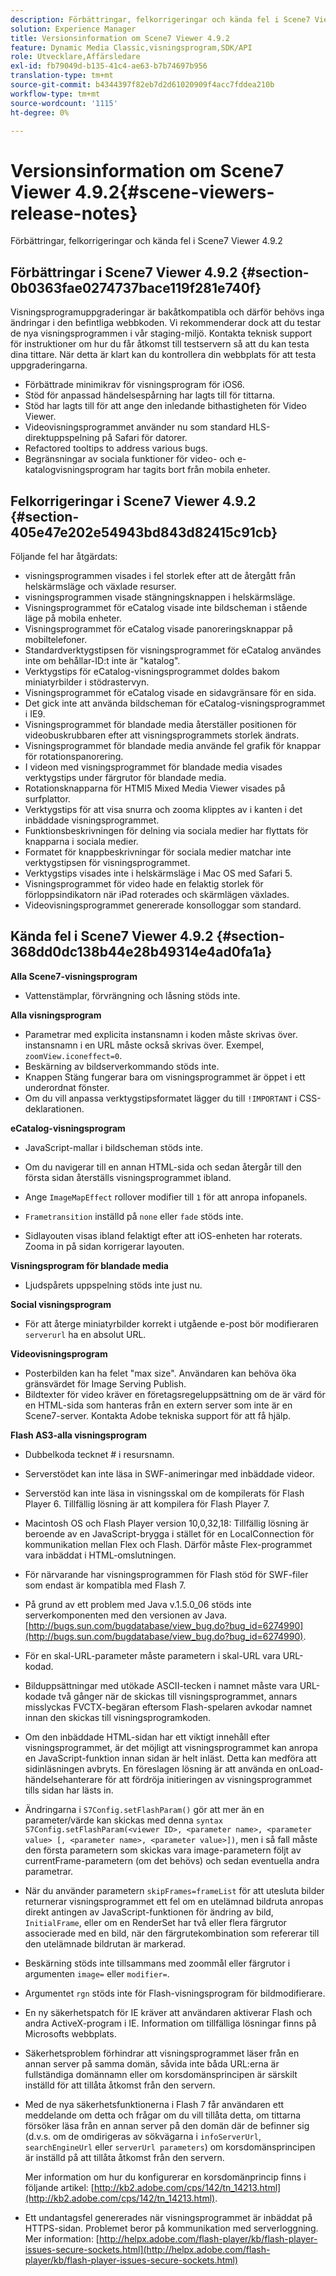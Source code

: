 ```yaml
---
description: Förbättringar, felkorrigeringar och kända fel i Scene7 Viewer 4.9.2
solution: Experience Manager
title: Versionsinformation om Scene7 Viewer 4.9.2
feature: Dynamic Media Classic,visningsprogram,SDK/API
role: Utvecklare,Affärsledare
exl-id: fb79049d-b135-41c4-ae63-b7b74697b956
translation-type: tm+mt
source-git-commit: b4344397f82eb7d2d61020909f4acc7fddea210b
workflow-type: tm+mt
source-wordcount: '1115'
ht-degree: 0%

---
```


# Versionsinformation om Scene7 Viewer 4.9.2{#scene-viewers-release-notes}

Förbättringar, felkorrigeringar och kända fel i Scene7 Viewer 4.9.2

## Förbättringar i Scene7 Viewer 4.9.2 {#section-0b0363fae0274737bace119f281e740f}

Visningsprogramuppgraderingar är bakåtkompatibla och därför behövs inga ändringar i den befintliga webbkoden. Vi rekommenderar dock att du testar de nya visningsprogrammen i vår staging-miljö. Kontakta teknisk support för instruktioner om hur du får åtkomst till testservern så att du kan testa dina tittare. När detta är klart kan du kontrollera din webbplats för att testa uppgraderingarna.

* Förbättrade minimikrav för visningsprogram för iOS6.
* Stöd för anpassad händelsespårning har lagts till för tittarna.
* Stöd har lagts till för att ange den inledande bithastigheten för Video Viewer.
* Videovisningsprogrammet använder nu som standard HLS-direktuppspelning på Safari för datorer.
* Refactored tooltips to address various bugs.
* Begränsningar av sociala funktioner för video- och e-katalogvisningsprogram har tagits bort från mobila enheter.

## Felkorrigeringar i Scene7 Viewer 4.9.2 {#section-405e47e202e54943bd843d82415c91cb}

Följande fel har åtgärdats:

* visningsprogrammen visades i fel storlek efter att de återgått från helskärmsläge och växlade resurser.
* visningsprogrammen visade stängningsknappen i helskärmsläge.
* Visningsprogrammet för eCatalog visade inte bildscheman i stående läge på mobila enheter.
* Visningsprogrammet för eCatalog visade panoreringsknappar på mobiltelefoner.
* Standardverktygstipsen för visningsprogrammet för eCatalog användes inte om behållar-ID:t inte är &quot;katalog&quot;.
* Verktygstips för eCatalog-visningsprogrammet doldes bakom miniatyrbilder i stödrastervyn.
* Visningsprogrammet för eCatalog visade en sidavgränsare för en sida.
* Det gick inte att använda bildscheman för eCatalog-visningsprogrammet i IE9.
* Visningsprogrammet för blandade media återställer positionen för videobuskrubbaren efter att visningsprogrammets storlek ändrats.
* Visningsprogrammet för blandade media använde fel grafik för knappar för rotationspanorering.
* I videon med visningsprogrammet för blandade media visades verktygstips under färgrutor för blandade media.
* Rotationsknapparna för HTMl5 Mixed Media Viewer visades på surfplattor.
* Verktygstips för att visa snurra och zooma klipptes av i kanten i det inbäddade visningsprogrammet.
* Funktionsbeskrivningen för delning via sociala medier har flyttats för knapparna i sociala medier.
* Formatet för knappbeskrivningar för sociala medier matchar inte verktygstipsen för visningsprogrammet.
* Verktygstips visades inte i helskärmsläge i Mac OS med Safari 5.
* Visningsprogrammet för video hade en felaktig storlek för förloppsindikatorn när iPad roterades och skärmlägen växlades.
* Videovisningsprogrammet genererade konsolloggar som standard.

## Kända fel i Scene7 Viewer 4.9.2 {#section-368dd0dc138b44e28b49314e4ad0fa1a}

**Alla Scene7-visningsprogram**

* Vattenstämplar, förvrängning och låsning stöds inte.

**Alla visningsprogram**

* Parametrar med explicita instansnamn i koden måste skrivas över. instansnamn i en URL måste också skrivas över. Exempel, `zoomView.iconeffect=0`.
* Beskärning av bildserverkommando stöds inte.
* Knappen Stäng fungerar bara om visningsprogrammet är öppet i ett underordnat fönster.
* Om du vill anpassa verktygstipsformatet lägger du till `!IMPORTANT` i CSS-deklarationen.

**eCatalog-visningsprogram**

* JavaScript-mallar i bildscheman stöds inte.
* Om du navigerar till en annan HTML-sida och sedan återgår till den första sidan återställs visningsprogrammet ibland.
* Ange `ImageMapEffect` rollover modifier till `1` för att anropa infopanels.

* `Frametransition` inställd på  `none` eller  `fade` stöds inte.

* Sidlayouten visas ibland felaktigt efter att iOS-enheten har roterats. Zooma in på sidan korrigerar layouten.

**Visningsprogram för blandade media**

* Ljudspårets uppspelning stöds inte just nu.

**Social visningsprogram**

* För att återge miniatyrbilder korrekt i utgående e-post bör modifieraren `serverurl` ha en absolut URL.

**Videovisningsprogram**

* Posterbilden kan ha felet &quot;max size&quot;. Användaren kan behöva öka gränsvärdet för Image Serving Publish.
* Bildtexter för video kräver en företagsregeluppsättning om de är värd för en HTML-sida som hanteras från en extern server som inte är en Scene7-server. Kontakta Adobe tekniska support för att få hjälp.

**Flash AS3-alla visningsprogram**

* Dubbelkoda tecknet # i resursnamn.
* Serverstödet kan inte läsa in SWF-animeringar med inbäddade videor.
* Serverstöd kan inte läsa in visningsskal om de kompilerats för Flash Player 6. Tillfällig lösning är att kompilera för Flash Player 7.
* Macintosh OS och Flash Player version 10,0,32,18: Tillfällig lösning är beroende av en JavaScript-brygga i stället för en LocalConnection för kommunikation mellan Flex och Flash. Därför måste Flex-programmet vara inbäddat i HTML-omslutningen.
* För närvarande har visningsprogrammen för Flash stöd för SWF-filer som endast är kompatibla med Flash 7.
* På grund av ett problem med Java v.1.5.0_06 stöds inte serverkomponenten med den versionen av Java. [http://bugs.sun.com/bugdatabase/view_bug.do?bug_id=6274990](http://bugs.sun.com/bugdatabase/view_bug.do?bug_id=6274990).
* För en skal-URL-parameter måste parametern i skal-URL vara URL-kodad.
* Bilduppsättningar med utökade ASCII-tecken i namnet måste vara URL-kodade två gånger när de skickas till visningsprogrammet, annars misslyckas FVCTX-begäran eftersom Flash-spelaren avkodar namnet innan den skickas till visningsprogramkoden.
* Om den inbäddade HTML-sidan har ett viktigt innehåll efter visningsprogrammet, är det möjligt att visningsprogrammet kan anropa en JavaScript-funktion innan sidan är helt inläst. Detta kan medföra att sidinläsningen avbryts. En föreslagen lösning är att använda en onLoad-händelsehanterare för att fördröja initieringen av visningsprogrammet tills sidan har lästs in.
* Ändringarna i `S7Config.setFlashParam()` gör att mer än en parameter/värde kan skickas med denna `syntax S7Config.setFlashParam(<viewer ID>, <parameter name>, <parameter value> [, <parameter name>, <parameter value>])`, men i så fall måste den första parametern som skickas vara image-parametern följt av currentFrame-parametern (om det behövs) och sedan eventuella andra parametrar.

* När du använder parametern `skipFrames=frameList` för att utesluta bilder returnerar visningsprogrammet ett fel om en utelämnad bildruta anropas direkt antingen av JavaScript-funktionen för ändring av bild, `InitialFrame`, eller om en RenderSet har två eller flera färgrutor associerade med en bild, när den färgrutekombination som refererar till den utelämnade bildrutan är markerad.

* Beskärning stöds inte tillsammans med zoommål eller färgrutor i argumenten `image=` eller `modifier=`.

* Argumentet `rgn` stöds inte för Flash-visningsprogram för bildmodifierare.
* En ny säkerhetspatch för IE kräver att användaren aktiverar Flash och andra ActiveX-program i IE. Information om tillfälliga lösningar finns på Microsofts webbplats.
* Säkerhetsproblem förhindrar att visningsprogrammet läser från en annan server på samma domän, såvida inte båda URL:erna är fullständiga domännamn eller om korsdomänsprincipen är särskilt inställd för att tillåta åtkomst från den servern.
* Med de nya säkerhetsfunktionerna i Flash 7 får användaren ett meddelande om detta och frågar om du vill tillåta detta, om tittarna försöker läsa från en annan server på den domän där de befinner sig (d.v.s. om de omdirigeras av sökvägarna i `infoServerUrl`, `searchEngineUrl` eller `serverUrl parameters`) om korsdomänsprincipen är inställd på att tillåta åtkomst från den servern.

   Mer information om hur du konfigurerar en korsdomänprincip finns i följande artikel: [http://kb2.adobe.com/cps/142/tn_14213.html](http://kb2.adobe.com/cps/142/tn_14213.html).

* Ett undantagsfel genererades när visningsprogrammet är inbäddat på HTTPS-sidan. Problemet beror på kommunikation med serverloggning. Mer information: [http://helpx.adobe.com/flash-player/kb/flash-player-issues-secure-sockets.html](http://helpx.adobe.com/flash-player/kb/flash-player-issues-secure-sockets.html)
